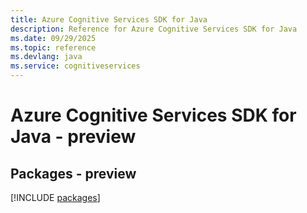 ```yaml
---
title: Azure Cognitive Services SDK for Java
description: Reference for Azure Cognitive Services SDK for Java
ms.date: 09/29/2025
ms.topic: reference
ms.devlang: java
ms.service: cognitiveservices
---
```

# Azure Cognitive Services SDK for Java - preview
## Packages - preview
[!INCLUDE [packages](cognitive-services-index.md)]